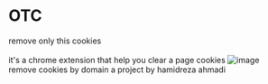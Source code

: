 # OTC
remove only this cookies
<br>
<br>
it's a chrome extension that help you clear a page cookies
![image](https://user-images.githubusercontent.com/108602676/177025519-01fed5ae-ae15-4360-ae24-1be37856d600.png)
<br>
remove cookies by domain
a project by hamidreza ahmadi
